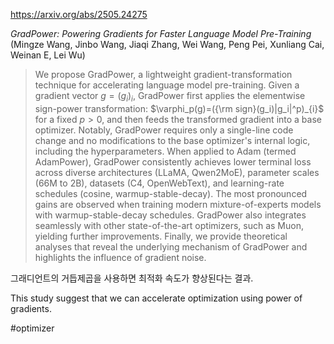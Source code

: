 https://arxiv.org/abs/2505.24275

*GradPower: Powering Gradients for Faster Language Model Pre-Training* (Mingze Wang, Jinbo Wang, Jiaqi Zhang, Wei Wang, Peng Pei, Xunliang Cai, Weinan E, Lei Wu)

> We propose GradPower, a lightweight gradient-transformation technique for accelerating language model pre-training. Given a gradient vector $g=(g_i)_i$, GradPower first applies the elementwise sign-power transformation: $\varphi_p(g)=({\rm sign}(g_i)|g_i|^p)_{i}$ for a fixed $p>0$, and then feeds the transformed gradient into a base optimizer. Notably, GradPower requires only a single-line code change and no modifications to the base optimizer's internal logic, including the hyperparameters. When applied to Adam (termed AdamPower), GradPower consistently achieves lower terminal loss across diverse architectures (LLaMA, Qwen2MoE), parameter scales (66M to 2B), datasets (C4, OpenWebText), and learning-rate schedules (cosine, warmup-stable-decay). The most pronounced gains are observed when training modern mixture-of-experts models with warmup-stable-decay schedules. GradPower also integrates seamlessly with other state-of-the-art optimizers, such as Muon, yielding further improvements. Finally, we provide theoretical analyses that reveal the underlying mechanism of GradPower and highlights the influence of gradient noise.

그래디언트의 거듭제곱을 사용하면 최적화 속도가 향상된다는 결과.

<english>
This study suggest that we can accelerate optimization using power of gradients.
</english>

#optimizer 